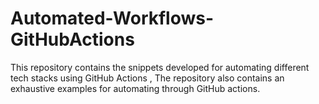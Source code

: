 # Automated-Workflows-GitHubActions
This repository contains the snippets developed for automating  different tech stacks using GitHub Actions , The repository also contains an exhaustive examples for automating through GitHub actions. 
